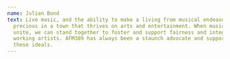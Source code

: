 ```yaml
---
name: Julian Bond
text: Live music, and the ability to make a living from musical endeavors, is
  precious in a town that thrives on arts and entertainment. When musicians
  unite, we can stand together to foster and support fairness and integrity for
  working artists. AFM389 has always been a staunch advocate and supporter of
  these ideals.
---
```

